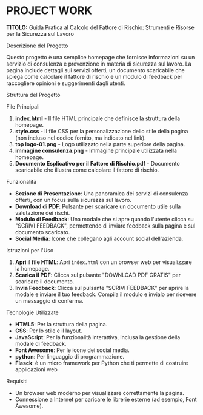 # PROJECT WORK
**TITOLO:** 
Guida Pratica al Calcolo del Fattore di Rischio: Strumenti e Risorse per la Sicurezza sul Lavoro 

Descrizione del Progetto

Questo progetto è una semplice homepage che fornisce informazioni su un servizio di consulenza e prevenzione in materia di sicurezza sul lavoro. La pagina include dettagli sui servizi offerti, un documento scaricabile che spiega come calcolare il fattore di rischio e un modulo di feedback per raccogliere opinioni e suggerimenti dagli utenti.

Struttura del Progetto

File Principali

1. **index.html** - Il file HTML principale che definisce la struttura della homepage.
2. **style.css** - Il file CSS per la personalizzazione dello stile della pagina (non incluso nel codice fornito, ma indicato nel link).
3. **top logo-01.png** - Logo utilizzato nella parte superiore della pagina.
4. **immagine consulenza.png** - Immagine principale utilizzata nella homepage.
5. **Documento Esplicativo per il Fattore di Rischio.pdf** - Documento scaricabile che illustra come calcolare il fattore di rischio.

Funzionalità

- **Sezione di Presentazione**: Una panoramica dei servizi di consulenza offerti, con un focus sulla sicurezza sul lavoro.
- **Download di PDF**: Pulsante per scaricare un documento utile sulla valutazione dei rischi.
- **Modulo di Feedback**: Una modale che si apre quando l'utente clicca su "SCRIVI FEEDBACK", permettendo di inviare feedback sulla pagina e sul documento scaricato.
- **Social Media**: Icone che collegano agli account social dell'azienda.

Istruzioni per l'Uso

1. **Apri il file HTML**: Apri `index.html` con un browser web per visualizzare la homepage.
2. **Scarica il PDF**: Clicca sul pulsante "DOWNLOAD PDF GRATIS" per scaricare il documento.
3. **Invia Feedback**: Clicca sul pulsante "SCRIVI FEEDBACK" per aprire la modale e inviare il tuo feedback. Compila il modulo e invialo per ricevere un messaggio di conferma.

Tecnologie Utilizzate

- **HTML5**: Per la struttura della pagina.
- **CSS**: Per lo stile e il layout.
- **JavaScript**: Per la funzionalità interattiva, inclusa la gestione della modale di feedback.
- **Font Awesome**: Per le icone dei social media.
- **python**: Per linguaggio di programmazione.
- **Flasck**: è un micro framework per Python che ti permette di costruire applicazioni web 

Requisiti

- Un browser web moderno per visualizzare correttamente la pagina.
- Connessione a Internet per caricare le librerie esterne (ad esempio, Font Awesome).
